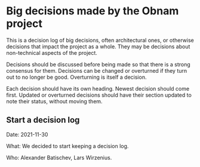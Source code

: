 # Big decisions made by the Obnam project

This is a decision log of big decisions, often architectural ones, or
otherwise decisions that impact the project as a whole. They may be
decisions about non-technical aspects of the project.

Decisions should be discussed before being made so that there is a
strong consensus for them. Decisions can be changed or overturned if
they turn out to no longer be good. Overturning is itself a decision.

Each decision should have its own heading. Newest decision should come
first. Updated or overturned decisions should have their section
updated to note their status, without moving them.

## Start a decision log

Date: 2021-11-30

What: We decided to start keeping a decision log.

Who: Alexander Batischev, Lars Wirzenius.
